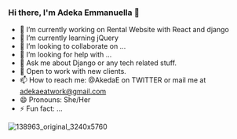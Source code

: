 ### Hi there, I'm Adeka Emmanuella 👋


- 🔭 I’m currently working on Rental Website with React and django
- 🌱 I’m currently learning jQuery
- 👯 I’m looking to collaborate on ...
- 🤔 I’m looking for help with ...
- 💬 Ask me about Django or any tech related stuff.
- 🧳 Open to work with new clients.
- 📫 How to reach me: @AkedaE on TWITTER or mail me at adekaeatwork@gmail.com
- 😄 Pronouns: She/Her
- ⚡ Fun fact: ...

![138963_original_3240x5760](https://user-images.githubusercontent.com/70539937/167733738-7b118cc1-a15a-4e31-ae2a-72b1e8ed7fd1.jpg)
